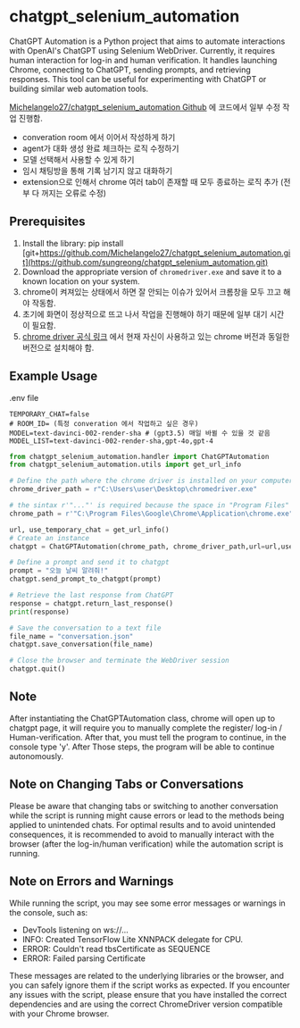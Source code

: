 # chatgpt_selenium_automation

ChatGPT Automation is a Python project that aims to automate interactions with OpenAI's ChatGPT using Selenium WebDriver. Currently, it requires human interaction for log-in and human verification. It handles launching Chrome, connecting to ChatGPT, sending prompts, and retrieving responses. This tool can be useful for experimenting with ChatGPT or building similar web automation tools.


[Michelangelo27/chatgpt_selenium_automation Github](https://github.com/Michelangelo27/chatgpt_selenium_automation) 에 코드에서 일부 수정 작업 진행함.

- converation room 에서 이어서 작성하게 하기
- agent가 대화 생성 완료 체크하는 로직 수정하기
- 모델 선택해서 사용할 수 있게 하기 
- 임시 채팅방을 통해 기록 남기지 않고 대화하기
- extension으로 인해서 chrome 여러 tab이 존재할 때 모두 종료하는 로직 추가 (전부 다 꺼지는 오류로 수정)

## Prerequisites

1. Install the library: pip install [git+https://github.com/Michelangelo27/chatgpt_selenium_automation.git](https://github.com/sungreong/chatgpt_selenium_automation.git)
2. Download the appropriate version of `chromedriver.exe` and save it to a known location on your system.
3. chrome이 켜져있는 상태에서 하면 잘 안되는 이슈가 있어서 크롬창을 모두 끄고 해야 작동함.
4. 초기에 화면이 정상적으로 뜨고 나서 작업을 진행해야 하기 때문에 일부 대기 시간이 필요함.
5. [chrome driver 공식 링크](https://developer.chrome.com/docs/chromedriver/downloads) 에서 현재 자신이 사용하고 있는 chrome 버전과 동일한 버전으로 설치해야 함.

## Example Usage

.env file 
```
TEMPORARY_CHAT=false
# ROOM_ID= (특정 converation 에서 작업하고 싶은 경우)
MODEL=text-davinci-002-render-sha # (gpt3.5) 매일 바뀔 수 있을 것 같음
MODEL_LIST=text-davinci-002-render-sha,gpt-4o,gpt-4
```

```python
from chatgpt_selenium_automation.handler import ChatGPTAutomation
from chatgpt_selenium_automation.utils import get_url_info

# Define the path where the chrome driver is installed on your computer
chrome_driver_path = r"C:\Users\user\Desktop\chromedriver.exe"

# the sintax r'"..."' is required because the space in "Program Files" in the chrome path
chrome_path = r'"C:\Program Files\Google\Chrome\Application\chrome.exe"'

url, use_temporary_chat = get_url_info()
# Create an instance
chatgpt = ChatGPTAutomation(chrome_path, chrome_driver_path,url=url,use_temporary_chat=use_temporary_chat)

# Define a prompt and send it to chatgpt
prompt = "오늘 날씨 알려줘!"
chatgpt.send_prompt_to_chatgpt(prompt)

# Retrieve the last response from ChatGPT
response = chatgpt.return_last_response()
print(response)

# Save the conversation to a text file
file_name = "conversation.json"
chatgpt.save_conversation(file_name)

# Close the browser and terminate the WebDriver session
chatgpt.quit()
   ```
   
   
## Note 

After instantiating the ChatGPTAutomation class, chrome will open up to chatgpt page, it will require you to manually complete the register/ log-in / Human-verification. After that, you must tell the program to continue, in the console type 'y'. After Those steps, the program will be able to continue autonomously.

## Note on Changing Tabs or Conversations

Please be aware that changing tabs or switching to another conversation while the script is running might cause errors or lead to the methods being applied to unintended chats. For optimal results and to avoid unintended consequences, it is recommended to avoid to manually interact with the browser (after the log-in/human verification) while the automation script is running.

   
   
## Note on Errors and Warnings

While running the script, you may see some error messages or warnings in the console, such as:
- DevTools listening on ws://...
- INFO: Created TensorFlow Lite XNNPACK delegate for CPU.
- ERROR: Couldn't read tbsCertificate as SEQUENCE
- ERROR: Failed parsing Certificate
   

These messages are related to the underlying libraries or the browser, and you can safely ignore them if the script works as expected. If you encounter any issues with the script, please ensure that you have installed the correct dependencies and are using the correct ChromeDriver version compatible with your Chrome browser.

   
   

